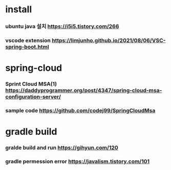 # install
### ubuntu java 설치 <https://i5i5.tistory.com/266>
### vscode extension <https://limjunho.github.io/2021/08/06/VSC-spring-boot.html>

# spring-cloud
### Sprint Cloud MSA(1) <https://daddyprogrammer.org/post/4347/spring-cloud-msa-configuration-server/>
### sample code <https://github.com/codej99/SpringCloudMsa>

# gradle build
### gralde build and run <https://gihyun.com/120>
### gradle permession error <https://javalism.tistory.com/101>